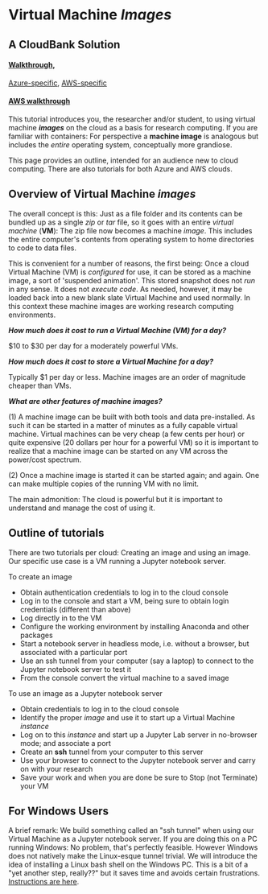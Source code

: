 # Virtual Machine *Images*
## A CloudBank Solution


#### [Walkthrough](https://cloudbank-project.github.io/image-research-computing-tutorial/), 
[Azure-specific](https://cloudbank-project.github.io/image-research-computing-tutorial/azure/create_an_image/), 
[AWS-specific](https://cloudbank-project.github.io/image-research-computing-tutorial/aws/create_an_image/)


#### [AWS walkthrough]()


This tutorial introduces you, the researcher and/or student, to using virtual machine ***images*** 
on the cloud as a basis for research computing. If you are familiar with containers: For perspective
a **machine image** is analogous but includes the *entire* operating system, conceptually more grandiose.


This page provides an outline, intended for an audience new to cloud computing.
There are also tutorials
for both Azure and AWS clouds.


## Overview of Virtual Machine *images*

The overall concept is this: Just as a file folder and its contents can be bundled up 
as a single *zip* or *tar* file, so it goes with an entire *virtual machine* (**VM**):
The zip file now becomes a machine *image*. This includes the entire 
computer's contents from operating system to home directories to code to data files. 


This is convenient for a number of reasons, the first being: Once 
a cloud Virtual Machine (VM) is *configured* for use, it can be stored as a machine 
image, a sort of 'suspended animation'. This stored snapshot does not *run* in any sense. 
It does not *execute code*. As needed, however, it may be loaded back into a new 
blank slate Virtual Machine and used normally. In this context these
machine images are working research computing environments.



***How much does it cost to run a Virtual Machine (VM) for a day?***


$10 to $30 per day for a moderately powerful VMs.


***How much does it cost to store a Virtual Machine for a day?***


Typically $1 per day or less. Machine images are an order of magnitude cheaper than VMs.


***What are other features of machine images?***


(1) A machine image can be built with both tools and data pre-installed. As such 
it can be started in a matter of minutes as a fully capable virtual machine. 
Virtual machines can be very cheap (a few cents per hour) or quite expensive
(20 dollars per hour for a powerful VM) so it is important to realize that
a machine image can be started on any VM across the power/cost spectrum. 


(2) Once a machine image is started it can be started again; and again. One can
make multiple copies of the running VM with no limit. 


The main admonition: The cloud is powerful but it is
important to understand and manage the cost of using it. 


## Outline of tutorials

There are two tutorials per cloud: Creating an image and using an image. Our 
specific use case is a VM running a Jupyter notebook server.


To create an image

- Obtain authentication credentials to log in to the cloud console
- Log in to the console and start a VM, being sure to obtain login credentials (different than above)
- Log directly in to the VM 
- Configure the working environment by installing Anaconda and other packages
- Start a notebook server in headless mode, i.e. without a browser, but associated with a particular port
- Use an ssh tunnel from your computer (say a laptop) to connect to the Jupyter notebook server to test it
- From the console convert the virtual machine to a saved image

To use an image as a Jupyter notebook server

- Obtain credentials to log in to the cloud console
- Identify the proper *image* and use it to start up a Virtual Machine *instance*
- Log on to this *instance* and start up a Jupyter Lab server in no-browser mode; and associate a port
- Create an **ssh** tunnel from your computer to this server
- Use your browser to connect to the Jupyter notebook server and carry on with your research
- Save your work and when you are done be sure to Stop (not Terminate) your VM


## For Windows Users


A brief remark: We build 
something called an "ssh tunnel" when using our Virtual Machine as a Jupyter notebook server. 
If you are doing this on a PC running Windows: No problem, that's perfectly feasible. However
Windows does not natively make the Linux-esque tunnel trivial.  We will introduce
the idea of installing a Linux bash shell on the Windows PC. This is a bit of a 
"yet another step, really??" but it saves time and avoids certain frustrations. 
[Instructions are here](https://ubuntu.com/tutorials/tutorial-ubuntu-on-windows#1-overview).




